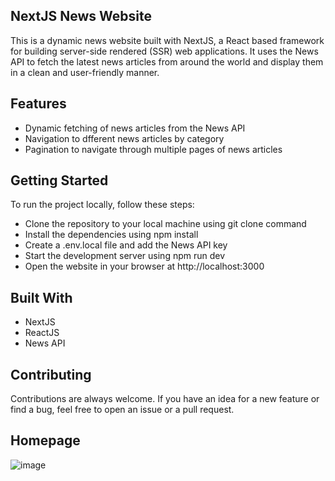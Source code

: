 ## NextJS News Website
  This is a dynamic news website built with NextJS, a React based framework for building server-side rendered (SSR) web applications. It uses the News API to fetch the   latest news articles from around the world and display them in a clean and user-friendly manner.


## Features
 - Dynamic fetching of news articles from the News API
 - Navigation to dfferent news articles by category
 - Pagination to navigate through multiple pages of news articles


## Getting Started
To run the project locally, follow these steps:

 - Clone the repository to your local machine using git clone command
 - Install the dependencies using npm install
 - Create a .env.local file and add the News API key
 - Start the development server using npm run dev
 - Open the website in your browser at http://localhost:3000
  
  
## Built With
 - NextJS
 - ReactJS
 - News API


## Contributing
Contributions are always welcome. If you have an idea for a new feature or find a bug, feel free to open an issue or a pull request.

## Homepage
![image](https://user-images.githubusercontent.com/98683284/218326660-504087c8-5f2f-4965-9131-b03b9ceb3be9.png)





